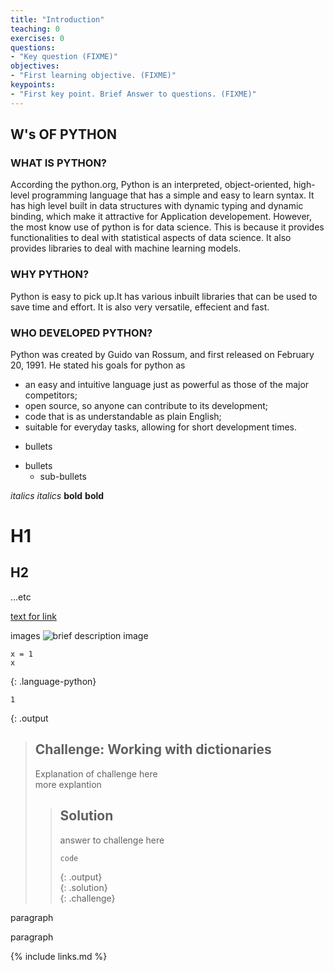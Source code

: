 ```yaml
---
title: "Introduction"
teaching: 0
exercises: 0
questions:
- "Key question (FIXME)"
objectives:
- "First learning objective. (FIXME)"
keypoints:
- "First key point. Brief Answer to questions. (FIXME)"
---
```


## W's OF PYTHON

### WHAT IS PYTHON?

According the python.org, Python is an interpreted, object-oriented, high-level programming language that has a simple and easy to learn syntax. It has high level built in data structures with dynamic typing and dynamic binding, which make it attractive for Application developement. However, the most know use of python is for data science. This is because it provides functionalities to deal with statistical aspects of data science. It also provides libraries to deal with machine learning models. 

### WHY PYTHON?

Python is easy to pick up.It has various inbuilt libraries that can be used to save time and effort. It is also very versatile, effecient and fast.

### WHO DEVELOPED PYTHON?

Python was created by Guido van Rossum, and first released on February 20, 1991. He stated his goals for python as 
- an easy and intuitive language just as powerful as those of the major competitors;
- open source, so anyone can contribute to its development;
- code that is as understandable as plain English;
- suitable for everyday tasks, allowing for short development times.

* bullets
- bullets
  - sub-bullets

*italics*
_italics_
**bold**
__bold__

# H1
## H2 
...etc

[text for link](https://...)

images
![brief description image](../fig/file-name.png)
~~~
x = 1
x
~~~
{: .language-python}

~~~
1
~~~
{: .output

> ## Challenge: Working with dictionaries  
> Explanation of challenge here  
> more explantion  
> > ## Solution  
> > answer to challenge here  
> > ~~~  
> > code   
> > ~~~  
> > {: .output}    
> {: .solution}  
{: .challenge}  

paragraph

paragraph


{% include links.md %}

